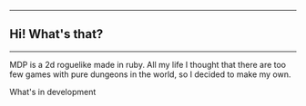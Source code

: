 -- -- 
## Hi! What's that?
-- --

MDP is a 2d roguelike made in ruby. All my life I thought that there are too few games with pure dungeons in the world, so I decided to make my own.

What's in development
